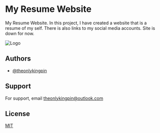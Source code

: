 # My Resume Website

My Resume Website. In this project, I have created a website that is a resume of my self.
There is also links to my social media accounts. Site is down for now.


![Logo](https://dev-to-uploads.s3.amazonaws.com/uploads/articles/th5xamgrr6se0x5ro4g6.png)


## Authors

- [@theonlykingpin](https://www.github.com/theonlykingpin)


## Support

For support, email theonlykingpin@outlook.com


## License

[MIT](https://choosealicense.com/licenses/mit/)

